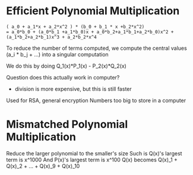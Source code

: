# Efficient Polynomial Multiplication
```
( a_0 + a_1*x + a_2*x^2 ) * (b_0 + b_1 * x +b_2*x^2)
= a_0*b_0 + (a_0*b_1 +a_1*b_0)x + a_0*b_2+a_1*b_1+a_2*b_0)x^2 + (a_1*b_2+a_2*b_1)x^3 + a_2*b_2*x^4

```

To reduce the number of terms computed, we compute the central values (a_i * b_j + ...)
into a singular computation

We do this by doing Q_1(x)*P_1(x) - P_2(x)*Q_2(x)

Question does this actually work in computer?
- division is more expensive, but this is still faster

Used for RSA, general encryption
Numbers too big to store in a computer

# Mismatched Polynomial Multiplication

Reduce the larger polynomial to the smaller's size
Such is Q(x)'s largest term is x^1000
And P(x)'s largest term is x^100
Q(x) becomes Q(x)_1 + Q(x)_2 + ... + Q(x)_9 + Q(x)_10
